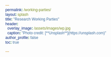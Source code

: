```yaml
---
permalink: /working-parties/
layout: splash
title: "Research Working Parties"
header:
  overlay_image: /assets/images/wp.jpg
  caption: "Photo credit: [**Unsplash**](https://unsplash.com)"
author_profile: false
toc: true

---
```


<html>

<head>
    <style>
        @import url("https://fonts.googleapis.com/css2?family=Poppins:wght@300;400;500;700;800&display=swap");
* {
  margin: 0;
  padding: 0;
  box-sizing: border-box;
  font-family: "Poppins", sans-serif;
}

body {
  display: flex;
  justify-content: center;
  align-items: center;
  flex-wrap: wrap;
  min-height: 100vh;
  background: #f8f8f9;
}

body .container {
  display: flex;
  justify-content: center;
  align-items: center;
  flex-wrap: wrap;
  max-width: 1200px;
  margin: 40px 0;
}

body .container .card {
  position: relative;
  min-width: 320px;
  height: 440px;
  box-shadow: inset 5px 5px 5px rgba(0, 0, 0, 0.2),
    inset -5px -5px 15px rgba(255, 255, 255, 0.1),
    5px 5px 15px rgba(0, 0, 0, 0.3), -5px -5px 15px rgba(255, 255, 255, 0.1);
  border-radius: 15px;
  margin: 30px;
  transition: 0.5s;
}


body .container .card:nth-child(1) .box .content a {
  background: #2196f3;
}

body .container .card:nth-child(2) .box .content a {
  background: #e91e63;
}

body .container .card:nth-child(3) .box .content a {
  background: #23c186;
}

body .container .card:nth-child(4) .box .content a {
  background: #f37c21;
}

body .container .card:nth-child(5) .box .content a {
  background: #a91ee9;
}

body .container .card:nth-child(6) .box .content a {
  background: #18caee;
}

body .container .card:nth-child(7) .box .content a {
  background: #2196f3;
}

body .container .card:nth-child(8) .box .content a {
  background: #e91e63;
}

body .container .card:nth-child(9) .box .content a {
  background: #23c186;
}

body .container .card:nth-child(10) .box .content a {
  background: #f37c21;
}

body .container .card:nth-child(11) .box .content a {
  background: #a91ee9;
}

body .container .card:nth-child(12) .box .content a {
  background: #18caee;
}
      
body .container .card:nth-child(s) .box .content a {
  background: #c1232316;
}
      
body .container .card .box {
  position: absolute;
  top: 20px;
  left: 20px;
  right: 20px;
  bottom: 20px;
  background: #2a2b2f;
  border-radius: 15px;
  display: flex;
  justify-content: center;
  align-items: center;
  overflow: hidden;
  transition: 0.5s;
}

body .container .card .box:hover {
  transform: translateY(-50px);
}

body .container .card .box:before {
  content: "";
  position: absolute;
  top: 0;
  left: 0;
  width: 50%;
  height: 100%;
  background: rgba(255, 255, 255, 0.03);
}

body .container .card .box .content {
  padding: 20px;
  text-align: center;
}

body .container .card .box .content h2 {
  position: absolute;
  top: -70px;
  right: 30px;
  font-size: 6rem;
  color: rgba(255, 255, 255, 0.1);
}

body .container .card .box .content h3 {
  font-size: 1.2rem;
  color: #fff;
  z-index: 1;
  transition: 0.5s;
  margin-bottom: 15px;
}

body .container .card .box .content p {
  font-size: 0.8rem;
  font-weight: 300;
  color: rgba(255, 255, 255, 0.9);
  z-index: 1;
  transition: 0.5s;
}

body .container .card .box .content a {
  position: relative;
  display: inline-block;
  padding: 8px 20px;
  background: black;
  border-radius: 5px;
  text-decoration: none;
  color: white;
  margin-top: 20px;
  box-shadow: 0 10px 20px rgba(0, 0, 0, 0.2);
  transition: 0.5s;
}
body .container .card .box .content a:hover {
  box-shadow: 0 10px 20px rgba(0, 0, 0, 0.6);
  background: #fff;
  color: #000;
}

    </style>
</head>

<body>
    <div class="container">
        <div class="card">
          <div class="box">
            <div class="content">
              <h2>01</h2>
              <h3>Supervised Learning</h3>
              <p>Working party set up to explore supervised learning techniques</p>
              <a href="/supervised-learning/">Read More</a>
            </div>
          </div>
        </div>
      
        <div class="card">
          <div class="box">
            <div class="content">
              <h2>02</h2>
              <h3>Federated Learning</h3>
              <p>Lorem ipsum dolor sit amet consectetur adipisicing elit. Labore, totam velit? Iure nemo labore inventore?</p>
              <a href="/federated-learning/">Read More</a>
            </div>
          </div>
        </div>
      
        <div class="card">
          <div class="box">
            <div class="content">
              <h2>03</h2>
              <h3>Natural Language</h3>
              <p>Lorem ipsum dolor sit amet consectetur adipisicing elit. Labore, totam velit? Iure nemo labore inventore?</p>
              <a href="/nlp/">Read More</a>
            </div>
          </div>
        </div>
      
      <div class="card">
          <div class="box">
            <div class="content">
              <h2>04</h2>
              <h3>Unsupervised Learning</h3>
              <p>Lorem ipsum dolor sit amet consectetur adipisicing elit. Labore, totam velit? Iure nemo labore inventore?</p>
              <a href="/unsupervised-learning/">Read More</a>
            </div>
          </div>
        </div>
      
        <div class="card">
          <div class="box">
            <div class="content">
              <h2>05</h2>
              <h3>Deep Learning</h3>
              <p>Lorem ipsum dolor sit amet consectetur adipisicing elit. Labore, totam velit? Iure nemo labore inventore?</p>
              <a href="/deep-learning/">Read More</a>
            </div>
          </div>
        </div>
      
        <div class="card">
          <div class="box">
            <div class="content">
              <h2>06</h2>
              <h3>Explainable AI</h3>
              <p>Lorem ipsum dolor sit amet consectetur adipisicing elit. Labore, totam velit? Iure nemo labore inventore?</p>
              <a href="/explainable-ai/">Read More</a>
            </div>
          </div>
        </div>
      
      <div class="card">
          <div class="box">
            <div class="content">
              <h2>07</h2>
              <h3>Data Visualisation</h3>
              <p>Lorem ipsum dolor sit amet consectetur adipisicing elit. Labore, totam velit? Iure nemo labore inventore?</p>
              <a href="/data-visualisation/">Read More</a>
            </div>
          </div>
        </div>
      
        <div class="card">
          <div class="box">
            <div class="content">
              <h2>08</h2>
              <h3>Contents and Pages</h3>
              <p>Lorem ipsum dolor sit amet consectetur adipisicing elit. Labore, totam velit? Iure nemo labore inventore?</p>
              <a href="/contents-webpages/">Read More</a>
            </div>
          </div>
        </div>
      
        <div class="card">
          <div class="box">
            <div class="content">
              <h2>09</h2>
              <h3>Embedded Insurance</h3>
              <p>Lorem ipsum dolor sit amet consectetur adipisicing elit. Labore, totam velit? Iure nemo labore inventore?</p>
              <a href="/embedded-insurance/">Read More</a>
            </div>
          </div>
        </div>
      
       <div class="card">
          <div class="box">
            <div class="content">
              <h2>10</h2>
              <h3>Statistical Learning</h3>
              <p>Lorem ipsum dolor sit amet consectetur adipisicing elit. Labore, totam velit? Iure nemo labore inventore?</p>
              <a href="/statistical-learning/">Read More</a>
            </div>
          </div>
        </div>
      
        <div class="card">
          <div class="box">
            <div class="content">
              <h2>11</h2>
              <h3>Algorithmic Fairness</h3>
              <p>Lorem ipsum dolor sit amet consectetur adipisicing elit. Labore, totam velit? Iure nemo labore inventore?</p>
              <a href="/algorithmic-fairness/">Read More</a>
            </div>
          </div>
        </div>
      
        <div class="card">
          <div class="box">
            <div class="content">
              <h2>12</h2>
              <h3>Bayesian Methods</h3>
              <p>Lorem ipsum dolor sit amet consectetur adipisicing elit. Labore, totam velit? Iure nemo labore inventore?</p>
              <a href="/bayesian-methods/">Read More</a>
            </div>
          </div>
        </div>
      
      
      </div>

</body>

</html>
